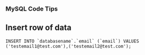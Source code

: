 ### MySQL Code Tips

## Insert row of data

```mysql
INSERT INTO `databasename`.`email` (`email`) VALUES ('testemail1@test.com'),('testemail2@test.com');
```